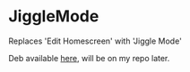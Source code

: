 # JiggleMode

Replaces 'Edit Homescreen' with 'Jiggle Mode'

Deb available [here](https://github.com/MTACS/JiggleMode/blob/master/packages/com.mtac.jigglemode_1.0.0_iphoneos-arm.deb), will be on my repo later.
